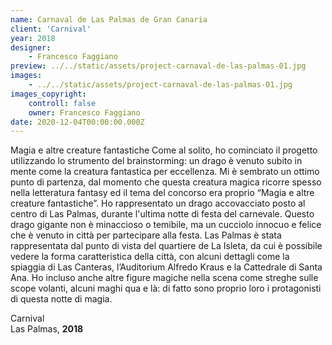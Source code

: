 ```yaml
---
name: Carnaval de Las Palmas de Gran Canaria
client: 'Carnival'
year: 2018
designer:
    - Francesco Faggiano
preview: ../../static/assets/project-carnaval-de-las-palmas-01.jpg
images:
    - ../../static/assets/project-carnaval-de-las-palmas-01.jpg
images_copyright:
    controll: false
    owner: Francesco Faggiano
date: 2020-12-04T00:00:00.000Z
---
```


Magia e altre creature fantastiche Come al solito, ho cominciato il progetto utilizzando lo strumento del brainstorming: un drago è venuto subito in mente come la creatura fantastica per eccellenza. Mi è sembrato un ottimo punto di partenza, dal momento che questa creatura magica ricorre spesso nella letteratura fantasy ed il tema del concorso era proprio “Magia e altre creature fantastiche”. Ho rappresentato un drago accovacciato posto al centro di Las Palmas, durante l'ultima notte di festa del carnevale. Questo drago gigante non è minaccioso o temibile, ma un cucciolo innocuo e felice che è venuto in città per partecipare alla festa. Las Palmas è stata rappresentata dal punto di vista del quartiere de La Isleta, da cui è possibile vedere la forma caratteristica della città, con alcuni dettagli come la spiaggia di Las Canteras, l’Auditorium Alfredo Kraus e la Cattedrale di Santa Ana. Ho incluso anche altre figure magiche nella scena come streghe sulle scope volanti, alcuni maghi qua e là: di fatto sono proprio loro i protagonisti di questa notte di magia.

Carnival  
Las Palmas, **2018**
